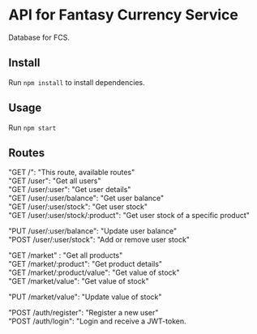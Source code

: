 # API for Fantasy Currency Service
Database for FCS.

## Install
Run `npm install` to install dependencies.

## Usage
Run `npm start`

## Routes
"GET /": "This route, available routes"  
"GET /user": "Get all users"  
"GET /user/:user": "Get user details"  
"GET /user/:user/balance": "Get user balance"  
"GET /user/:user/stock": "Get user stock"  
"GET /user/:user/stock/:product": "Get user stock of a specific product"  

"PUT /user/:user/balance": "Update user balance"  
"POST /user/:user/stock": "Add or remove user stock"  

"GET /market" : "Get all products"  
"GET /market/:product": "Get product details"  
"GET /market/:product/value": "Get value of stock"  
"GET /market/value": "Get value of stock"  

"PUT /market/value": "Update value of stock"  

"POST /auth/register": "Register a new user"  
"POST /auth/login": "Login and receive a JWT-token.  
